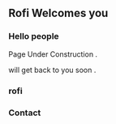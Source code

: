 ## Rofi Welcomes you 






### Hello people 


















Page Under Construction .

will get back to you soon .




### rofi



### Contact


